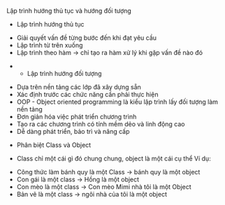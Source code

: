 Lập trình hướng thủ tục và hướng đối tượng
 * Lập trình hướng thủ tục
  - Giải quyết vấn đề từng bước đến khi đạt yêu cầu
  - Lập trình từ trên xuống
  - Lập trình theo hàm -> chỉ tạo ra hàm xử lý khi gặp vấn đề nào đó
 * * Lập trình hướng đối tượng
  - Dựa trên nền tảng các lớp đã xây dựng sẵn
  - Xác định trước các chức năng cần phải thực hiện
  - OOP - Object oriented programming là kiểu lập trình lấy đối tượng làm nền tảng
  - Đơn giản hóa việc phát triển chương trình
  - Tạo ra các chương trình có tính mềm dẻo và linh động cao
  - Dễ dàng phát triển, bảo trì và nâng cấp
 
  * Phân biệt Class và Object
  - Class chỉ một cái gì đó chung chung, object là một cái cụ thể
  Ví dụ:
  + Công thức làm bánh quy là một Class -> bánh quy là một object
  + Con gái là một class -> Hồng là một object
  + Con mèo là một class -> Con mèo Mimi nhà tôi là một Object
  + Bản vẽ là một class -> ngôi nhà của tôi là một object
 
 
